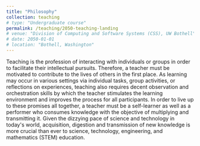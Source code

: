 ```yaml
---
title: "Philosophy"
collection: teaching
# type: "Undergraduate course"
permalink: /teaching/2050-teaching-landing
# venue: "Division of Computing and Software Systems (CSS), UW Bothell"
# date: 2050-01-01
# location: "Bothell, Washington"
---
```


Teaching is the profession of interacting with individuals or groups in order to facilitate their intellectual pursuits. Therefore, a teacher must be motivated to contribute to the lives of others in the first place. As learning may occur in various settings via individual tasks, group activities, or reflections on experiences, teaching also requires decent observation and orchestration skills by which the teacher stimulates the learning environment and improves the process for all participants. In order to live up to these promises all together, a teacher must be a self-learner as well as a performer who consumes knowledge with the objective of multiplying and transmitting it. Given the dizzying pace of science and technology in today's world, acquisition, digestion and transmission of new knowledge is more crucial than ever to science, technology, engineering, and mathematics (STEM) education. 

<!-- Heading 1
======

Heading 2
======

Heading 3
====== -->